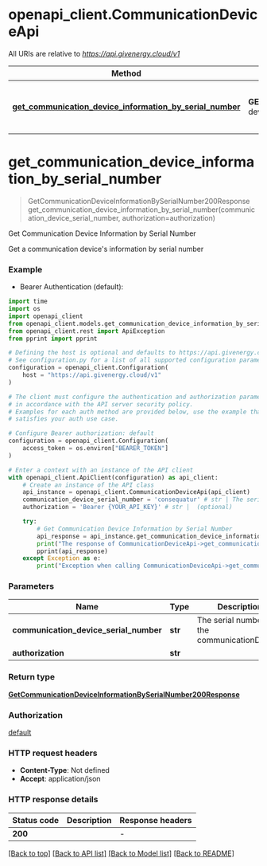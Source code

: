 # openapi_client.CommunicationDeviceApi

All URIs are relative to *https://api.givenergy.cloud/v1*

Method | HTTP request | Description
------------- | ------------- | -------------
[**get_communication_device_information_by_serial_number**](CommunicationDeviceApi.md#get_communication_device_information_by_serial_number) | **GET** /communication-device/{communicationDevice_serial_number} | Get Communication Device Information by Serial Number


# **get_communication_device_information_by_serial_number**
> GetCommunicationDeviceInformationBySerialNumber200Response get_communication_device_information_by_serial_number(communication_device_serial_number, authorization=authorization)

Get Communication Device Information by Serial Number

Get a communication device's information by serial number

### Example

* Bearer Authentication (default):
```python
import time
import os
import openapi_client
from openapi_client.models.get_communication_device_information_by_serial_number200_response import GetCommunicationDeviceInformationBySerialNumber200Response
from openapi_client.rest import ApiException
from pprint import pprint

# Defining the host is optional and defaults to https://api.givenergy.cloud/v1
# See configuration.py for a list of all supported configuration parameters.
configuration = openapi_client.Configuration(
    host = "https://api.givenergy.cloud/v1"
)

# The client must configure the authentication and authorization parameters
# in accordance with the API server security policy.
# Examples for each auth method are provided below, use the example that
# satisfies your auth use case.

# Configure Bearer authorization: default
configuration = openapi_client.Configuration(
    access_token = os.environ["BEARER_TOKEN"]
)

# Enter a context with an instance of the API client
with openapi_client.ApiClient(configuration) as api_client:
    # Create an instance of the API class
    api_instance = openapi_client.CommunicationDeviceApi(api_client)
    communication_device_serial_number = 'consequatur' # str | The serial number of the communicationDevice.
    authorization = 'Bearer {YOUR_API_KEY}' # str |  (optional)

    try:
        # Get Communication Device Information by Serial Number
        api_response = api_instance.get_communication_device_information_by_serial_number(communication_device_serial_number, authorization=authorization)
        print("The response of CommunicationDeviceApi->get_communication_device_information_by_serial_number:\n")
        pprint(api_response)
    except Exception as e:
        print("Exception when calling CommunicationDeviceApi->get_communication_device_information_by_serial_number: %s\n" % e)
```



### Parameters

Name | Type | Description  | Notes
------------- | ------------- | ------------- | -------------
 **communication_device_serial_number** | **str**| The serial number of the communicationDevice. | 
 **authorization** | **str**|  | [optional] 

### Return type

[**GetCommunicationDeviceInformationBySerialNumber200Response**](GetCommunicationDeviceInformationBySerialNumber200Response.md)

### Authorization

[default](../README.md#default)

### HTTP request headers

 - **Content-Type**: Not defined
 - **Accept**: application/json

### HTTP response details
| Status code | Description | Response headers |
|-------------|-------------|------------------|
**200** |  |  -  |

[[Back to top]](#) [[Back to API list]](../README.md#documentation-for-api-endpoints) [[Back to Model list]](../README.md#documentation-for-models) [[Back to README]](../README.md)

